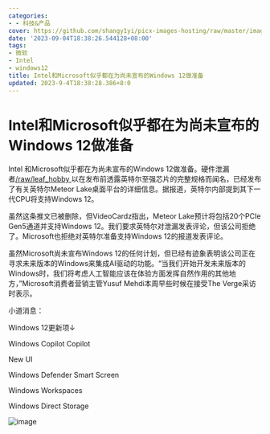 ```yaml
---
categories:
- - 科技&产品
cover: https://github.com/shangy1yi/picx-images-hosting/raw/master/image.3jx65qz7td8.webp
date: '2023-09-04T18:38:26.544128+08:00'
tags:
- 微软
- Intel
- windows12
title: Intel和Microsoft似乎都在为尚未宣布的Windows 12做准备
updated: 2023-9-4T18:38:28.386+8:0
---
```

# Intel和Microsoft似乎都在为尚未宣布的Windows 12做准备

Intel 和Microsoft似乎都在为尚未宣布的Windows 12做准备。硬件泄漏者[/raw/leaf_hobby ](https://twitter.com/leaf_hobby)以在发布前透露英特尔至强芯片的完整规格而闻名，已经发布了有关英特尔Meteor Lake桌面平台的详细信息。据报道，英特尔内部提到其下一代CPU将支持Windows 12。

虽然这条推文已被删除，但VideoCardz指出，Meteor Lake预计将包括20个PCIe Gen5通道并支持Windows 12。我们要求英特尔对泄漏发表评论，但该公司拒绝了。Microsoft也拒绝对英特尔准备支持Windows 12的报道发表评论。

虽然Microsoft尚未宣布Windows 12的任何计划，但已经有迹象表明该公司正在寻求未来版本的Windows来集成AI驱动的功能。“当我们开始开发未来版本的Windows时，我们将考虑人工智能应该在体验方面发挥自然作用的其他地方，”Microsoft消费者营销主管Yusuf Mehdi本周早些时候在接受The Verge采访时表示。


小道消息：

Windows 12更新项↓

Windows Copilot Copilot

New UI

Windows Defender Smart Screen

Windows Workspaces

Windows Direct Storage

<img src="https://github.com/shangy1yi/picx-images-hosting/raw/master/image.3jx65qz7td8.webp" alt="image" />
